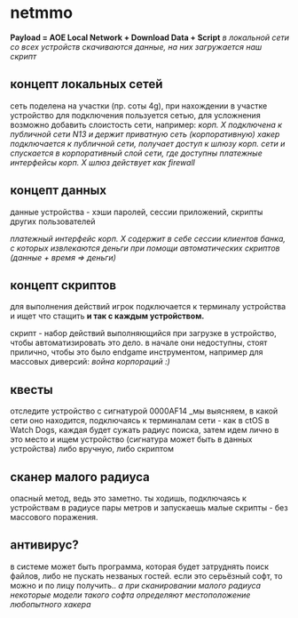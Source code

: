 # netmmo

**Payload = AOE Local Network + Download Data + Script**
_в локальной сети со всех устройств скачиваются данные, на них загружается наш скрипт_

## концепт локальных сетей

сеть поделена на участки (пр. соты 4g), при нахождении в участке устройство для подключения пользуется сетью, для усложнения возможно добавить слоистость сети, например:
_корп. X подключена к публичной сети N13 и держит приватную сеть (корпоративную)
хакер подключается к публичной сети, получает доступ к шлюзу корп. сети и спускается в корпоративный слой сети, где доступны платежные интерфейсы корп. X
шлюз действует как firewall_

## концепт данных

данные устройства - хэши паролей, сессии приложений, скрипты других пользователей

_платежный интерфейс корп. Х содержит в себе сессии клиентов банка, с которых извлекаются деньги при помощи автоматических скриптов (данные + время => деньги)_

## концепт скриптов 

для выполнения действий игрок подключается к терминалу устройства и ищет что стащить 
**и так с каждым устройством.**

скрипт - набор действий выполняющийся при загрузке в устройство, чтобы автоматизировать это дело. в начале они недоступны, стоят прилично, чтобы это было endgame инструментом, например для массовых диверсий: _война корпораций :)_

## квесты

отследите устройство с сигнатурой 0000AF14
_мы выясняем, в какой сети оно находится, подключаясь к терминалам сети - как в ctOS в Watch Dogs, каждая будет сужать радиус поиска, затем идем лично в это место и ищем устройство (сигнатура может быть в данных устройства)
либо вручную, либо скриптом

## сканер малого радиуса

опасный метод, ведь это заметно. ты ходишь, подключаясь к устройствам в радиусе пары метров и запускаешь малые скрипты - без массового поражения. 

## антивирус?

в системе может быть программа, которая будет затруднять поиск файлов, либо не пускать незваных гостей. если это серьёзный софт, то можно и по лицу получить..
_а при сканировании малого радиуса некоторые модели такого софта определяют местоположение любопытного хакера_
